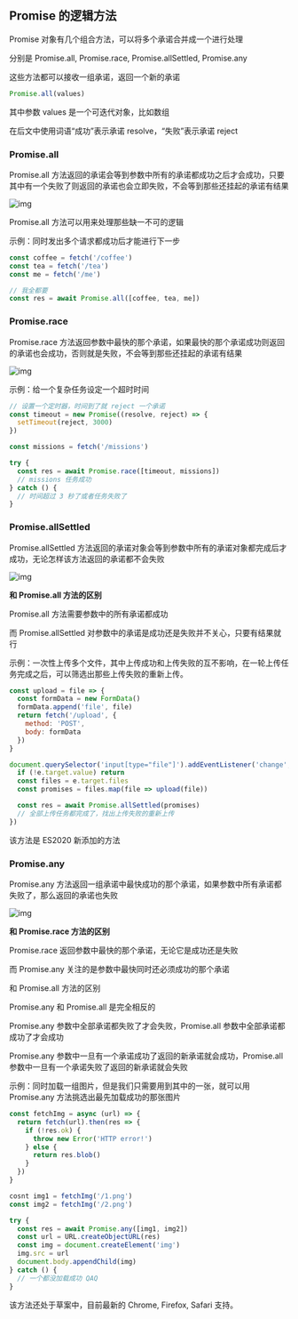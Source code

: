 ##  Promise 的逻辑方法



Promise 对象有几个组合方法，可以将多个承诺合并成一个进行处理

分别是 Promise.all, Promise.race, Promise.allSettled, Promise.any

这些方法都可以接收一组承诺，返回一个新的承诺

```javascript
Promise.all(values)
```

其中参数 values 是一个可迭代对象，比如数组

在后文中使用词语“成功”表示承诺 resolve，“失败”表示承诺 reject

### **Promise.all**

Promise.all 方法返回的承诺会等到参数中所有的承诺都成功之后才会成功，只要其中有一个失败了则返回的承诺也会立即失败，不会等到那些还挂起的承诺有结果

![img](http://my.flytodream.cn/docImgage/54543534.jpg)

Promise.all 方法可以用来处理那些缺一不可的逻辑

示例：同时发出多个请求都成功后才能进行下一步

```javascript
const coffee = fetch('/coffee')
const tea = fetch('/tea')
const me = fetch('/me')

// 我全都要
const res = await Promise.all([coffee, tea, me])
```

### **Promise.race**

Promise.race 方法返回参数中最快的那个承诺，如果最快的那个承诺成功则返回的承诺也会成功，否则就是失败，不会等到那些还挂起的承诺有结果

![img](http://my.flytodream.cn/docImgage/5345789347583458.jpg)

示例：给一个复杂任务设定一个超时时间

```javascript
// 设置一个定时器，时间到了就 reject 一个承诺
const timeout = new Promise((resolve, reject) => {
  setTimeout(reject, 3000)
})

const missions = fetch('/missions')

try {
  const res = await Promise.race([timeout, missions])
  // missions 任务成功
} catch () {
  // 时间超过 3 秒了或者任务失败了
}
```

### **Promise.allSettled**

Promise.allSettled 方法返回的承诺对象会等到参数中所有的承诺对象都完成后才成功，无论怎样该方法返回的承诺都不会失败

![img](http://my.flytodream.cn/docImgage/83222342.jpg)



**和 Promise.all 方法的区别**

Promise.all 方法需要参数中的所有承诺都成功

而 Promise.allSettled 对参数中的承诺是成功还是失败并不关心，只要有结果就行

示例：一次性上传多个文件，其中上传成功和上传失败的互不影响，在一轮上传任务完成之后，可以筛选出那些上传失败的重新上传。

```javascript
const upload = file => {
  const formData = new FormData()
  formData.append('file', file)
  return fetch('/upload', {
    method: 'POST',
    body: formData
  })
}

document.querySelector('input[type="file"]').addEventListener('change', function(e) {
  if (!e.target.value) return
  const files = e.target.files
  const promises = files.map(file => upload(file))

  const res = await Promise.allSettled(promises)
  // 全部上传任务都完成了，找出上传失败的重新上传
})
```

该方法是 ES2020 新添加的方法

### **Promise.any**

Promise.any 方法返回一组承诺中最快成功的那个承诺，如果参数中所有承诺都失败了，那么返回的承诺也失败

![img](http://my.flytodream.cn/docImgage/4fsdfd.jpg)

**和 Promise.race 方法的区别**

Promise.race 返回参数中最快的那个承诺，无论它是成功还是失败

而 Promise.any 关注的是参数中最快同时还必须成功的那个承诺

和 Promise.all 方法的区别

Promise.any 和 Promise.all 是完全相反的

Promise.any 参数中全部承诺都失败了才会失败，Promise.all 参数中全部承诺都成功了才会成功

Promise.any 参数中一旦有一个承诺成功了返回的新承诺就会成功，Promise.all 参数中一旦有一个承诺失败了返回的新承诺就会失败

示例：同时加载一组图片，但是我们只需要用到其中的一张，就可以用 Promise.any 方法挑选出最先加载成功的那张图片

```javascript
const fetchImg = async (url) => {
  return fetch(url).then(res => {
    if (!res.ok) {
      throw new Error('HTTP error!')
    } else {
      return res.blob()
    }
  })
}

cosnt img1 = fetchImg('/1.png')
const img2 = fetchImg('/2.png')

try {
  const res = await Promise.any([img1, img2])
  const url = URL.createObjectURL(res)
  const img = document.createElement('img')
  img.src = url
  document.body.appendChild(img)
} catch () {
  // 一个都没加载成功 QAQ
}
```

该方法还处于草案中，目前最新的 Chrome, Firefox, Safari 支持。